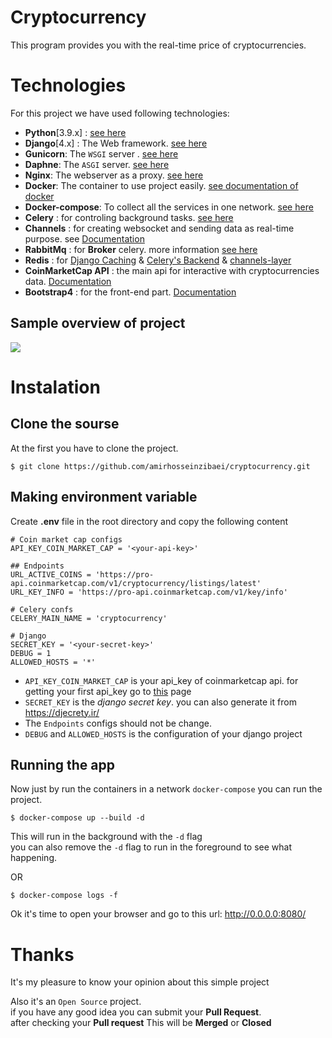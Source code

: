 # Cryptocurrency
This program provides you with the real-time price of cryptocurrencies.

# Technologies
For this project we have used following technologies:
- **Python**[3.9.x] : [see here](https://www.python.org/)
- **Django**[4.x] : The Web framework. [see here](https://www.djangoproject.com/)
- **Gunicorn**: The `WSGI` server . [see here](https://docs.djangoproject.com/en/4.0/howto/deployment/wsgi/gunicorn/)
- **Daphne**: The `ASGI` server. [see here](https://docs.djangoproject.com/en/4.0/howto/deployment/asgi/daphne/)
- **Nginx**: The webserver as a proxy. [see here](https://www.nginx.com/)
- **Docker**: The container to use project easily. [see documentation of docker](https://docs.docker.com)
- **Docker-compose**: To collect all the services in one network. [see here](https://docs.docker.com/compose/)
- **Celery** : for controling background tasks. [see here](https://docs.celeryq.dev/en/stable/)
- **Channels** : for creating websocket and sending data as real-time purpose. see [Documentation](https://channels.readthedocs.io/en/stable/)
- **RabbitMq** : for **Broker** celery. more information [see here](https://docs.celeryq.dev/en/stable/getting-started/backends-and-brokers/rabbitmq.html)
- **Redis** : for [Django Caching](https://docs.djangoproject.com/en/4.0/topics/cache/#redis) & [Celery's Backend](https://docs.celeryq.dev/en/stable/getting-started/backends-and-brokers/redis.html) & [channels-layer](https://channels.readthedocs.io/en/stable/topics/channel_layers.html)
- **CoinMarketCap API** : the main api for interactive with cryptocurrencies data.  [Documentation](https://coinmarketcap.com/api/documentation/v1/)
- **Bootstrap4** : for the front-end part. [Documentation](https://getbootstrap.com/docs/4.0/getting-started/introduction/)

## Sample overview of project
![](https://github.com/amirhosseinzibaei/cryptocurrency/blob/main/docs/project_overview.gif)


# Instalation
## Clone the sourse
At the first you have to clone the project.
```
$ git clone https://github.com/amirhosseinzibaei/cryptocurrency.git
```

## Making environment variable
Create **.env** file in the root directory and copy the following content
```
# Coin market cap configs
API_KEY_COIN_MARKET_CAP = '<your-api-key>'

## Endpoints
URL_ACTIVE_COINS = 'https://pro-api.coinmarketcap.com/v1/cryptocurrency/listings/latest'
URL_KEY_INFO = 'https://pro-api.coinmarketcap.com/v1/key/info'

# Celery confs
CELERY_MAIN_NAME = 'cryptocurrency'

# Django
SECRET_KEY = '<your-secret-key>'
DEBUG = 1
ALLOWED_HOSTS = '*'
```
- `API_KEY_COIN_MARKET_CAP` is your api_key of coinmarketcap api.
for getting your first api_key go to [this](https://pro.coinmarketcap.com/signup/) page
- `SECRET_KEY` is the *django secret key*. you can also generate it from https://djecrety.ir/
- The `Endpoints` configs should not be change.
- `DEBUG` and `ALLOWED_HOSTS` is the configuration of your django project


## Running the app
Now just by run the containers in a network `docker-compose` you can run the project.
```
$ docker-compose up --build -d
```
This will run in the background with the `-d` flag<br>
you can also remove the `-d` flag to run in the foreground to see what happening.

OR

```
$ docker-compose logs -f
```
Ok it's time to open your browser and go to this url: http://0.0.0.0:8080/

# Thanks
It's my pleasure to know your opinion about this simple project

Also it's an `Open Source` project.<br>
if you have any good idea you can submit your **Pull Request**.<br>
after checking your **Pull request** This will be **Merged** or **Closed**